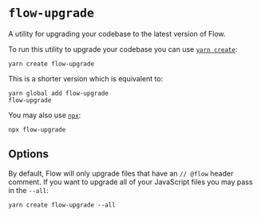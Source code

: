 # `flow-upgrade`

A utility for upgrading your codebase to the latest version of Flow.

To run this utility to upgrade your codebase you can use [`yarn create`][]:

[`yarn create`]: https://yarnpkg.com/en/docs/cli/create#search

```
yarn create flow-upgrade
```

This is a shorter version which is equivalent to:

```
yarn global add flow-upgrade
flow-upgrade
```

You may also use [`npx`][]:

[`npx`]: https://www.npmjs.com/package/npx

```
npx flow-upgrade
```

## Options

By default, Flow will only upgrade files that have an `// @flow` header comment.
If you want to upgrade all of your JavaScript files you may pass in the `--all`:

```
yarn create flow-upgrade --all
```
